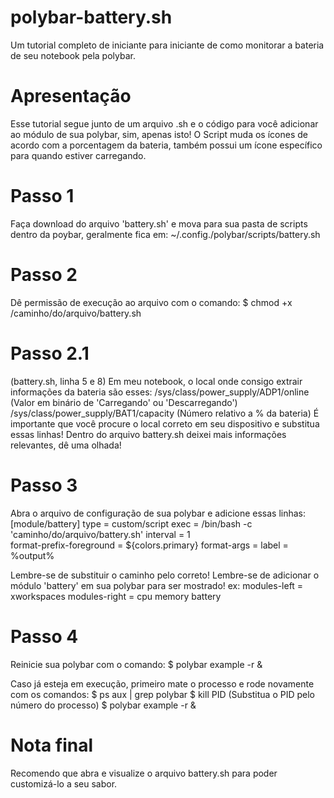 # polybar-battery.sh
Um tutorial completo de iniciante para iniciante de como monitorar a bateria de seu notebook pela polybar.

# Apresentação
Esse tutorial segue junto de um arquivo .sh e o código para você adicionar ao módulo de sua polybar, sim, apenas isto! O Script muda os ícones de acordo com a porcentagem da bateria, também possui um ícone específico para quando estiver carregando.

# Passo 1
Faça download do arquivo 'battery.sh' e mova para sua pasta de scripts dentro da poybar, geralmente fica em:
  ~/.config./polybar/scripts/battery.sh

# Passo 2
Dê permissão de execução ao arquivo com o comando:
  $ chmod +x /caminho/do/arquivo/battery.sh

  # Passo 2.1
  (battery.sh, linha 5 e 8)
  Em meu notebook, o local onde consigo extrair informações da bateria são esses:
    /sys/class/power_supply/ADP1/online (Valor em binário de 'Carregando' ou 'Descarregando')
    /sys/class/power_supply/BAT1/capacity (Número relativo a % da bateria)
  É importante que você procure o local correto em seu dispositivo e substitua essas linhas!
  Dentro do arquivo battery.sh deixei mais informações relevantes, dê uma olhada!

# Passo 3
Abra o arquivo de configuração de sua polybar e adicione essas linhas:
  [module/battery]
  type = custom/script
  exec = /bin/bash -c 'caminho/do/arquivo/battery.sh'
  interval = 1    
  format-prefix-foreground = ${colors.primary}
  format-args = <label>
  label = %output%

Lembre-se de substituir o caminho pelo correto!
Lembre-se de adicionar o módulo 'battery' em sua polybar para ser mostrado!
  ex:
    modules-left = xworkspaces
    modules-right = cpu memory battery
    
# Passo 4
Reinicie sua polybar com o comando:
  $ polybar example -r &

Caso já esteja em execução, primeiro mate o processo e rode novamente com os comandos:
  $ ps aux | grep polybar
  $ kill PID (Substitua o PID pelo número do processo)
  $ polybar example -r &
  
# Nota final
Recomendo que abra e visualize o arquivo battery.sh para poder customizá-lo a seu sabor.
